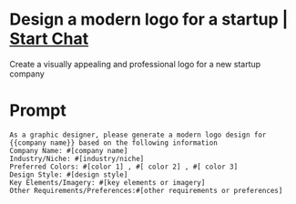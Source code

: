 

# Design a modern logo for a startup | [Start Chat](https://gptcall.net/chat.html?data=%7B%22contact%22%3A%7B%22id%22%3A%228a874ec8-9e01-40ae-a00a-ec0ab19e1c63%22%2C%22flow%22%3Atrue%7D%7D)
Create a visually appealing and professional logo for a new startup company

# Prompt

```
As a graphic designer, please generate a modern logo design for {{company name}} based on the following information
Company Name: #[company name] 
Industry/Niche: #[industry/niche]
Preferred Colors: #[color 1] , #[ color 2] , #[ color 3] 
Design Style: #[design style] 
Key Elements/Imagery: #[key elements or imagery] 
Other Requirements/Preferences:#[other requirements or preferences]
```





